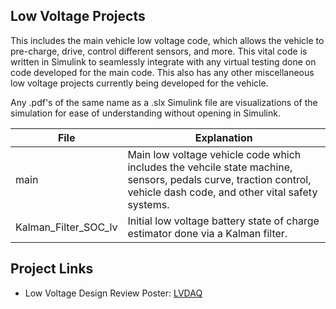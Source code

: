 ## Low Voltage Projects
This includes the main vehicle low voltage code, which allows the vehicle to pre-charge, drive, control different sensors, and more. This vital code is written in Simulink to seamlessly integrate with any virtual testing done on code developed for the main code. This also has any other miscellaneous low voltage projects currently being developed for the vehicle. 

Any .pdf's of the same name as a .slx Simulink file are visualizations of the simulation for ease of understanding without opening in Simulink.

| File            | Explanation                                                                |
| ----------------- | ------------------------------------------------------------------ |
| main | Main low voltage vehicle code which includes the vehcile state machine, sensors, pedals curve, traction control, vehicle dash code, and other vital safety systems. |
| Kalman_Filter_SOC_lv | Initial low voltage battery state of charge estimator done via a Kalman filter. |

## Project Links
* Low Voltage Design Review Poster: [LVDAQ](https://docs.google.com/presentation/d/1FLgcC0cx71Zxe5vUcTRLP_VHcHEjIIl4D5ABO7v3dM0/edit?usp=sharing)
